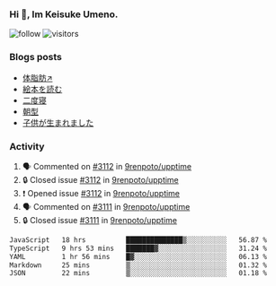 ### Hi 👋, Im Keisuke Umeno.

<!--
**9renpoto/9renpoto** is a ✨ _special_ ✨ repository because its `README.md` (this file) appears on your GitHub profile.

Here are some ideas to get you started:

- 🔭 I’m currently working on ...
- 🌱 I’m currently learning ...
- 👯 I’m looking to collaborate on ...
- 🤔 I’m looking for help with ...
- 💬 Ask me about ...
- 📫 How to reach me: ...
- 😄 Pronouns: ...
- ⚡ Fun fact: ...
-->

![follow](https://img.shields.io/github/followers/9renpoto?label=Follow&style=social)
![visitors](https://komarev.com/ghpvc/?username=9renpoto&label=Profile%20views&color=0e75b6&style=flat)

### Blogs posts

<!-- BLOG-POST-LIST:START -->
- [体脂肪↗](https://9renpoto.win/entry/2024/08/12/gaining_fat)
- [絵本を読む](https://9renpoto.win/entry/2024/07/26/picture_book)
- [二度寝](https://9renpoto.win/entry/2024/07/18/going_back_to_sleep)
- [朝型](https://9renpoto.win/entry/2024/05/29/im-an-early)
- [子供が生まれました](https://9renpoto.win/entry/2024/04/18/hello-world)
<!-- BLOG-POST-LIST:END -->

### Activity

<!--START_SECTION:activity-->
1. 🗣 Commented on [#3112](https://github.com/9renpoto/upptime/issues/3112#issuecomment-2311846474) in [9renpoto/upptime](https://github.com/9renpoto/upptime)
2. 🔒 Closed issue [#3112](https://github.com/9renpoto/upptime/issues/3112) in [9renpoto/upptime](https://github.com/9renpoto/upptime)
3. ❗ Opened issue [#3112](https://github.com/9renpoto/upptime/issues/3112) in [9renpoto/upptime](https://github.com/9renpoto/upptime)
4. 🗣 Commented on [#3111](https://github.com/9renpoto/upptime/issues/3111#issuecomment-2311695886) in [9renpoto/upptime](https://github.com/9renpoto/upptime)
5. 🔒 Closed issue [#3111](https://github.com/9renpoto/upptime/issues/3111) in [9renpoto/upptime](https://github.com/9renpoto/upptime)
<!--END_SECTION:activity-->

<!--START_SECTION:waka-->

```txt
JavaScript   18 hrs          ██████████████▒░░░░░░░░░░   56.87 %
TypeScript   9 hrs 53 mins   ███████▓░░░░░░░░░░░░░░░░░   31.24 %
YAML         1 hr 56 mins    █▓░░░░░░░░░░░░░░░░░░░░░░░   06.13 %
Markdown     25 mins         ▒░░░░░░░░░░░░░░░░░░░░░░░░   01.32 %
JSON         22 mins         ▒░░░░░░░░░░░░░░░░░░░░░░░░   01.18 %
```

<!--END_SECTION:waka-->
